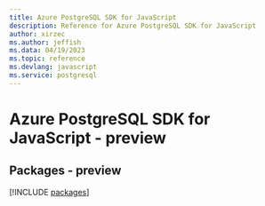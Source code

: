 ```yaml
---
title: Azure PostgreSQL SDK for JavaScript
description: Reference for Azure PostgreSQL SDK for JavaScript
author: xirzec
ms.author: jeffish
ms.data: 04/19/2023
ms.topic: reference
ms.devlang: javascript
ms.service: postgresql
---
```

# Azure PostgreSQL SDK for JavaScript - preview
## Packages - preview
[!INCLUDE [packages](postgresql-index.md)]